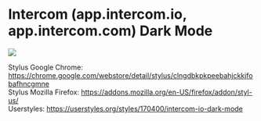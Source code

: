 # Intercom (app.intercom.io, app.intercom.com) Dark Mode

<img src="https://userstyles.org/style_screenshots/170400_after.png?r=1553855171">

Stylus Google Chrome: https://chrome.google.com/webstore/detail/stylus/clngdbkpkpeebahjckkjfobafhncgmne<br>
Stylus Mozilla Firefox: https://addons.mozilla.org/en-US/firefox/addon/styl-us/<br>
Userstyles: https://userstyles.org/styles/170400/intercom-io-dark-mode
